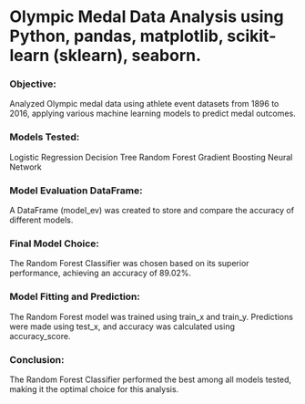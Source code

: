 # Olympic Medal Data Analysis using Python, pandas, matplotlib, scikit-learn (sklearn), seaborn.
### Objective:
 Analyzed Olympic medal data using athlete event datasets from 1896 to 2016, applying various machine learning models to predict medal outcomes.

### Models Tested:

Logistic Regression
Decision Tree
Random Forest
Gradient Boosting
Neural Network
### Model Evaluation DataFrame: 
A DataFrame (model_ev) was created to store and compare the accuracy of different models.

### Final Model Choice: 
The Random Forest Classifier was chosen based on its superior performance, achieving an accuracy of 89.02%.

### Model Fitting and Prediction: 
The Random Forest model was trained using train_x and train_y. Predictions were made using test_x, and accuracy was calculated using accuracy_score.

### Conclusion: 
The Random Forest Classifier performed the best among all models tested, making it the optimal choice for this analysis.
